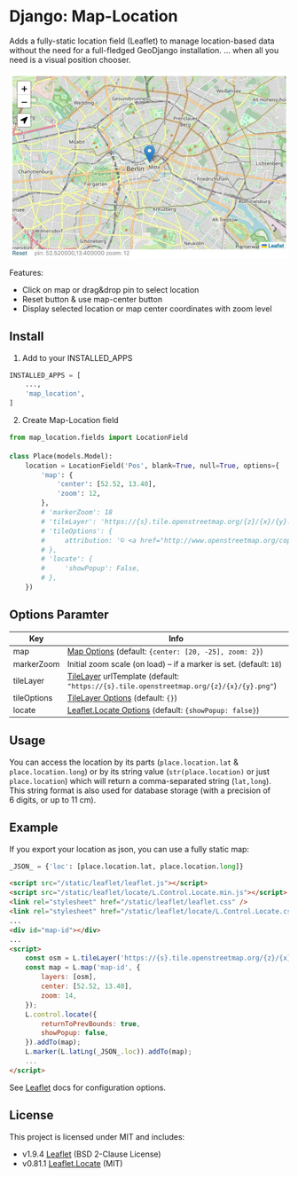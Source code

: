 # Django: Map-Location

Adds a fully-static location field (Leaflet) to manage location-based data without the need for a full-fledged GeoDjango installation. ... when all you need is a visual position chooser.

![screenshot](screenshot.jpg)

Features: 
- Click on map or drag&drop pin to select location
- Reset button & use map-center button
- Display selected location or map center coordinates with zoom level


## Install

1. Add to your INSTALLED_APPS

```py
INSTALLED_APPS = [
    ...,
    'map_location',
]
```

2. Create Map-Location field

```py
from map_location.fields import LocationField

class Place(models.Model):
    location = LocationField('Pos', blank=True, null=True, options={
        'map': {
            'center': [52.52, 13.40],
            'zoom': 12,
        },
        # 'markerZoom': 18
        # 'tileLayer': 'https://{s}.tile.openstreetmap.org/{z}/{x}/{y}.png',
        # 'tileOptions': {
        #     attribution: '© <a href="http://www.openstreetmap.org/copyright">OpenStreetMap</a>',
        # },
        # 'locate': {
        #     'showPopup': False,
        # },
    })
```


## Options Paramter

| Key         | Info
|-------------|------------------
| map         | [Map Options](https://leafletjs.com/reference.html#map-option) (default: `{center: [20, -25], zoom: 2}`)
| markerZoom  | Initial zoom scale (on load) – if a marker is set.  (default: `18`)
| tileLayer   | [TileLayer](https://leafletjs.com/reference.html#tilelayer) urlTemplate (default: `"https://{s}.tile.openstreetmap.org/{z}/{x}/{y}.png"`)
| tileOptions | [TileLayer Options](https://leafletjs.com/reference.html#tilelayer-option) (default: `{}`)
| locate      | [Leaflet.Locate Options](https://github.com/domoritz/leaflet-locatecontrol#possible-options) (default: `{showPopup: false}`)


## Usage

You can access the location by its parts (`place.location.lat` & `place.location.long`) or by its string value (`str(place.location)` or just `place.location`) which will return a comma-separated string (`lat,long`). This string format is also used for database storage (with a precision of 6 digits, or up to 11 cm).


## Example

If you export your location as json, you can use a fully static map:

```py
_JSON_ = {'loc': [place.location.lat, place.location.long]}
```

```html
<script src="/static/leaflet/leaflet.js"></script>
<script src="/static/leaflet/locate/L.Control.Locate.min.js"></script>
<link rel="stylesheet" href="/static/leaflet/leaflet.css" />
<link rel="stylesheet" href="/static/leaflet/locate/L.Control.Locate.css" />
...
<div id="map-id"></div>
...
<script>
    const osm = L.tileLayer('https://{s}.tile.openstreetmap.org/{z}/{x}/{y}.png');
    const map = L.map('map-id', {
        layers: [osm],
        center: [52.52, 13.40],
        zoom: 14,
    });
    L.control.locate({
        returnToPrevBounds: true,
        showPopup: false,
    }).addTo(map);
    L.marker(L.latLng(_JSON_.loc)).addTo(map);
    ...
</script>
```

See [Leaflet](https://leafletjs.com/) docs for configuration options.


## License

This project is licensed under MIT and includes:

- v1.9.4 [Leaflet](https://github.com/Leaflet/Leaflet) (BSD 2-Clause License)
- v0.81.1 [Leaflet.Locate](https://github.com/domoritz/leaflet-locatecontrol) (MIT)
